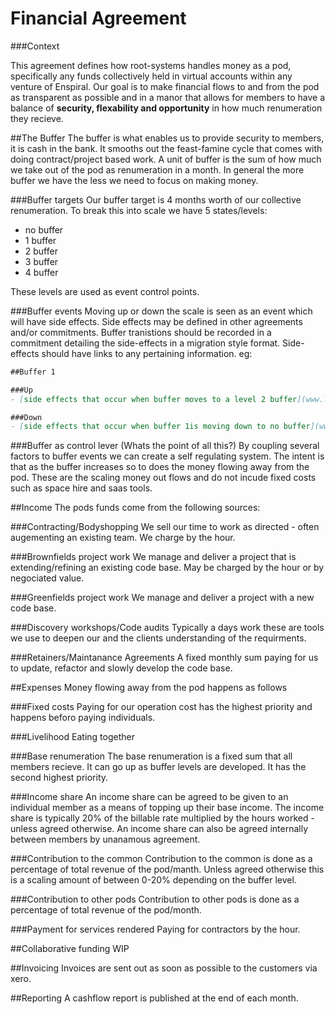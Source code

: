 # Financial Agreement

###Context

This agreement defines how root-systems handles money as a pod, specifically any funds collectively held in virtual accounts within any venture of Enspiral. Our goal is to make financial flows to and from the pod as transparent as possible and in a manor that allows for members to have a balance of **security, flexability and opportunity** in how much renumeration they recieve.

##The Buffer
The buffer is what enables us to provide security to members, it is cash in the bank. It smooths out the feast-famine cycle that comes with doing contract/project based work. A unit of buffer is the sum of how much we take out of the pod as renumeration in a month. In general the more buffer we have the less we need to focus on making money.

###Buffer targets
Our buffer target is 4 months worth of our collective renumeration. To break this into scale we have 5 states/levels:

 - no buffer
 - 1 buffer
 - 2 buffer
 - 3 buffer
 - 4 buffer

These levels are used as event control points. 

###Buffer events
Moving up or down the scale is seen as an event which will have side effects. Side effects may be defined in other agreements and/or commitments. Buffer tranistions should be recorded in a commitment detailing the side-effects in a migration style format. Side-effects should have links to any pertaining information. eg:

```markdown
##Buffer 1

###Up
- [side effects that occur when buffer moves to a level 2 buffer](www.link.to.it).

###Down
- [side effects that occur when buffer 1is moving down to no buffer](www.link.to.it).
```

###Buffer as control lever (Whats the point of all this?)
By coupling several factors to buffer events we can create a self regulating system. The intent is that as the buffer increases so to does the money flowing away from the pod. These are the scaling money out flows and do not incude fixed costs such as space hire and saas tools.


##Income
The pods funds come from the following sources:

###Contracting/Bodyshopping
We sell our time to work as directed - often augementing an existing team. We charge by the hour.

###Brownfields project work
We manage and deliver a project that is extending/refining an existing code base. May be charged by the hour or by negociated value.

###Greenfields project work
We manage and deliver a project with a new code base.

###Discovery workshops/Code audits
Typically a days work these are tools we use to deepen our and the clients understanding of the requirments.

###Retainers/Maintanance Agreements
A fixed monthly sum paying for us to update, refactor and slowly develop the code base.

##Expenses
Money flowing away from the pod happens as follows

###Fixed costs
Paying for our operation cost has the highest priority and happens beforo paying individuals.

###Livelihood
Eating together

###Base renumeration
The base renumeration is a fixed sum that all members recieve. It can go up as buffer levels are developed. It has the second highest priority.

###Income share
An income share can be agreed to be given to an individual member as a means of topping up their base income. The income share is typically 20% of the billable rate multiplied by the hours worked - unless agreed otherwise. An income share can also be agreed internally between members by unanamous agreement.

###Contribution to the common
Contribution to the common is done as a percentage of total revenue of the pod/manth. Unless agreed otherwise this is a scaling amount of between 0-20% depending on the buffer level.

###Contribution to other pods
Contribution to other pods is done as a percentage of total revenue of the pod/month.

###Payment for services rendered
Paying for contractors by the hour.

##Collaborative funding
WIP

##Invoicing
Invoices are sent out as soon as possible to the customers via xero.

##Reporting 
A cashflow report is published at the end of each month.